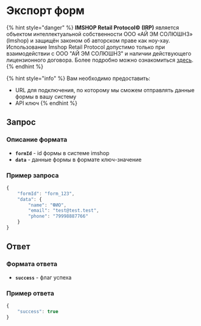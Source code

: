 # Экспорт форм

{% hint style="danger" %}
**IMSHOP Retail Protocol© (IRP)** является объектом интеллектуальной собственности ООО «АЙ ЭМ СОЛЮШНЗ» (Imshop) и защищён законом об авторском праве как ноу-хау. Использование Imshop Retail Protocol допустимо только при взаимодействии с ООО "АЙ ЭМ СОЛЮШНЗ" и наличии действующего лицензионного договора. Более подробно можно ознакомиться [здесь](../api-license.md).
{% endhint %}

{% hint style="info" %}
Вам необходимо предоставить:

* URL для подключения, по которому мы сможем отправлять данные формы в вашу систему
* API ключ
{% endhint %}

## Запрос

### Описание формата

* **`formId`** - id формы в системе imshop
* **`data`** - данные формы в формате ключ-значение

### Пример запроса

```javascript
{
    "formId": "form_123",
    "data": {
        "name": "ФИО",
        "email": "test@test.test",
        "phone": "79998887766"
    }
}
```

## Ответ

### Формата ответа

* **`success`** - флаг успеха

### Пример ответа

```javascript
{
    "success": true
}
```

